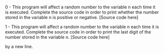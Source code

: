 0 - This program will affect a random number to the variable n each time it is executed. Complete the source code in order to print whether the number stored in the variable n is positive or negative. [Source code here]

1 - This program will affect a random number to the variable n each time it is executed. Complete the source code in order to print the last digit of the number stored in the variable n. [Source code here]

by a new line.

